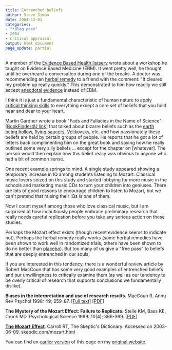 ```yaml
---
title: Entrenched beliefs
author: Steve Simon
date: 2004-12-01
categories:
- "*Blog post"
- 2004
- Critical appraisal
output: html_document
page_update: partial
---
```

A member of the [Evidence Based Health
listserv](http://www.jiscmail.ac.uk/lists/evidence-based-health.html)
wrote about a workshop he taught on Evidence Based Medicine (EBM). It
went pretty well, he thought until he overheard a conversation during
one of the breaks. A doctor was recommending an [herbal
remedy](http://en.wikipedia.org/wiki/Herbalism) to a friend with the
comment: "It cleared my problem up really quickly." This demonstrated
to him how readily we still accept [anecdotal
evidence](http://en.wikipedia.org/wiki/Anecdotal_evidence) instead of
EBM.

I think it is just a fundamental characteristic of human nature to apply
[critical thinking
skills](http://en.wikipedia.org/wiki/Critical_thinking) to everything
except a core set of beliefs that you hold near and dear to your heart.

Martin Gardner wrote a book "Fads and Fallacies in the Name of
Science" [\[BookFinder4U
link\]](http://www.bookfinder4u.com/detail/0486203948.html) that talked
about bizarre beliefs such as the [earth being
hollow](http://en.wikipedia.org/wiki/Hollow_earth), [flying
saucers](http://en.wikipedia.org/wiki/Flying_saucers),
[Velikovsky](http://en.wikipedia.org/wiki/Immanuel_Velikovsky), etc. and
how passionately these beliefs are held by certain groups of people. He
reports that he got a lot of letters back complimenting him on the great
book and saying how he really outlined some very silly beliefs \...
except for the chapter on \[whatever\]. The person would then explain
how this belief really was obvious to anyone who had a bit of common
sense.

One recent example springs to mind. A single study appeared showing a
temporary increase in IQ among students listening to Mozart. Classical
music lovers seized on this study and started lobbying for more music in
the schools and marketing music CDs to turn your children into geniuses.
There are lots of good reasons to encourage children to listen to
Mozart, but we can't pretend that raising their IQs is one of them.

Now I count myself among those who love classical music, but I am
surprised at how incautiously people embrace preliminary research that
really needs careful replication before you take any serious action on
these studies.

Perhaps the Mozart effect exists (though recent evidence seems to
indicate not). Perhaps the herbal remedy really works (some herbal
remedies have been shown to work well in randomized trials, others have
been shown to do no better than
[placebo](http://en.wikipedia.org/wiki/Placebo_effect)). But too many of
us give a "free pass" to beliefs that are deeply entrenched in our
souls.

If you are interested in this tendency, there is a wonderful review
article by Robert MacCoun that has some very good examples of entrenched
beliefs and our unwillingness to critically examine them (as well as our
tendency to be overly critical of research that supports conclusions we
fundamentally dislike).

**Biases in the interpretation and use of research results.** MacCoun R.
Annu Rev Psychol 1998: 49; 259-87. [\[Full
text\]](http://socrates.berkeley.edu/~maccoun/ar_bias.html)
[\[PDF\]](http://ist-socrates.berkeley.edu/~maccoun/MacCoun_AnnualReview98.pdf)

**The Mystery of the Mozart Effect: Failure to Replicate.** Stelle KM,
Bass KE, Crook MD. Psychological Science 1999: 10(4); 366-369.
[\[PDF\]](http://www.acs.appstate.edu/dept/psych/Documents/Mozart_PS.pdf)

**[The Mozart Effect](http://skepdic.com/mozart.html)**. Carroll RT, The
Skeptic's Dictionary. Accessed on 2003-06-09. skepdic.com/mozart.html

You can find an [earlier version](http://www.pmean.com/04/EntrenchedBeliefs.html) of this page on my [original website](http://www.pmean.com/original_site.html).
